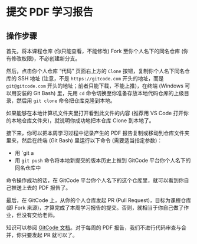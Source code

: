 # 提交 PDF 学习报告

## 操作步骤

首先，将本课程仓库 (你只能查看，不能修改) Fork 至你个人名下的同名仓库 (你有修改权限)，不必创建新分支。

然后，点击你个人仓库 “代码” 页面右上方的 `Clone` 按钮，复制你个人名下同名仓库的 SSH 地址 (注意，不是 `https://gitcode.com` 开头的地址，而是 `git@gitcode.com` 开头的地址；前者只能下载，不能上推)，在终端 (Windows 可以用安装的 Git Bash) 里，先用 `cd` 命令切换至你准备存放本地代码仓库的上级目录，然后用 `git clone` 命令把仓库克隆到本地。

如果能够在本地计算机文件夹里打开看到此文件的内容 (推荐用 VS Code 打开你的本地仓库文件夹)，就说明你成功地把本仓库 Clone 到本地了。

接下来，你可以把本周学习过程中记录产生的 PDF 报告复制或移动到仓库文件夹里来，然后在终端 (Git Bash) 里运行以下命令 (需要适当指定参数)：

- 用 `git a
- 用 `git push` 命令将本地新提交的版本历史上推到 GitCode 平台你个人名下的同名仓库中

命令操作成功的话，在 GitCode 平台你个人名下的这个仓库里，就可以看到你自己推送上去的 PDF 报告了。

最后，在 GitCode 上，从你的个人仓库发起 PR (Pull Request)，目标为课程仓库 (即 Fork 来源)，才算完成了本周学习报告的提交。否则，就相当于你自己做了作业，但没有交给老师。

知识可以参阅 [GitCode 文档](https://docs.gitcode.com/docs/help/home/org_project/pullrequests/pr-fork)。对于每周的 PDF 报告，我们不进行代码审查与合并，你只要发起 PR 就可以了。
